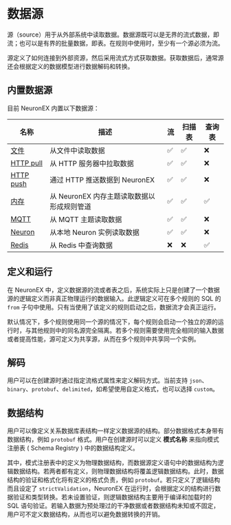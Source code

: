 # 数据源

源（source）用于从外部系统中读取数据。数据源既可以是无界的流式数据，即流；也可以是有界的批量数据，即表。在规则中使用时，至少有一个源必须为流。

源定义了如何连接到外部资源，然后采用流式方式获取数据。获取数据后，通常源还会根据定义的数据模型进行数据解码和转换。

## 内置数据源

目前 NeuronEX 内置以下数据源：

| 名称                        | 描述                                       | 流   | 扫描表 | 查询表 |
| --------------------------- | ------------------------------------------ | ---- | ------ | ------ |
| [文件](./file.md)           | 从文件中读取数据                           | ✅    | ✅      | ❌      |
| [HTTP pull](./http_pull.md) | 从 HTTP 服务器中拉取数据                   | ✅    | ✅      | ❌      |
| [HTTP push](./http_push.md) | 通过 HTTP 推送数据到 NeuronEX              | ✅    | ✅      | ❌      |
| [内存](./memory.md)         | 从 NeuronEX 内存主题读取数据以形成规则管道 | ✅    | ✅      | ✅      |
| [MQTT](./mqtt.md)           | 从 MQTT 主题读取数据                       | ✅    | ✅      | ❌      |
| [Neuron](./neuron.md)       | 从本地 Neuron 实例读取数据                 | ✅    | ✅      | ❌      |
| [Redis](./redis.md)         | 从 Redis 中查询数据                        | ❌    | ❌      | ✅      |

## 定义和运行

在 NeuronEX 中，定义数据源的流或者表之后，系统实际上只是创建了一个数据源的逻辑定义而非真正物理运行的数据输入。此逻辑定义可在多个规则的 SQL 的 `from` 子句中使用。只有当使用了该定义的规则启动之后，数据流才会真正运行。

默认情况下，多个规则使用同一个源的情况下，每个规则会启动一个独立的源的运行时，与其他规则中的同名源完全隔离。若多个规则需要使用完全相同的输入数据或者提高性能，源可定义为共享源，从而在多个规则中共享同一个实例。

## 解码

用户可以在创建源时通过指定流格式属性来定义解码方式。当前支持 `json`、 `binary`、`protobuf`、`delimited`，如希望使用自定义格式，也可以选择 `custom`。

## 数据结构

用户可以像定义关系数据库表结构一样定义数据源的结构。部分数据格式本身带有数据结构，例如 `protobuf` 格式。用户在创建源时可以定义 **模式名称** 来指向模式注册表 ( Schema Registry ) 中的数据结构定义。

其中，模式注册表中的定义为物理数据结构，而数据源定义语句中的数据结构为逻辑数据结构。若两者都有定义，则物理数据结构将覆盖逻辑数据结构。此时，数据结构的验证和格式化将有定义的格式负责，例如 `protobuf`。若只定义了逻辑结构而且设定了 `strictValidation`，NeuronEX 在运行时，会根据定义的结构进行数据验证和类型转换。若未设置验证，则逻辑数据结构主要用于编译和加载时的 SQL 语句验证。若输入数据为预处理过的干净数据或者数据结构未知或不固定，用户可不定义数据结构，从而也可以避免数据转换的开销。

